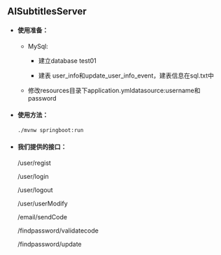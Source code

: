 ## AISubtitlesServer

- #### 使用准备：

  - MySql:

    - 建立database test01

    - 建表 user_info和update_user_info_event，建表信息在sql.txt中

  - 修改resources目录下application.ymldatasource:username和password

- #### 使用方法：

  ```sh
  ./mvnw springboot:run
  ```

- #### 我们提供的接口：

  /user/regist

  /user/login

  /user/logout

  /user/userModify

  /email/sendCode

  /findpassword/validatecode

  /findpassword/update

